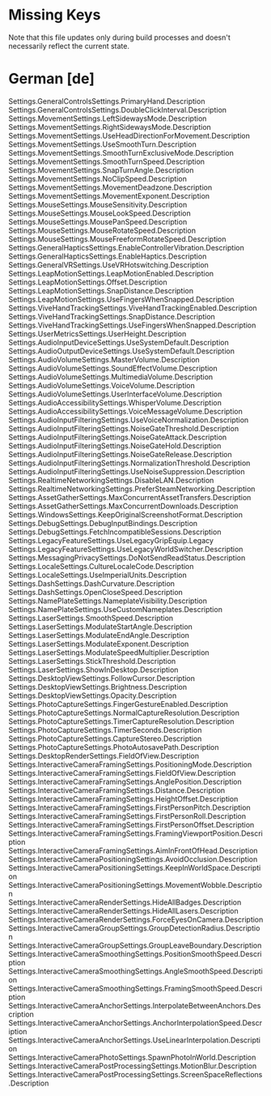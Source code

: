 # Missing Keys
Note that this file updates only during build processes and doesn't necessarily reflect the current state.

# German [de]
Settings.GeneralControlsSettings.PrimaryHand.Description  
Settings.GeneralControlsSettings.DoubleClickInterval.Description  
Settings.MovementSettings.LeftSidewaysMode.Description  
Settings.MovementSettings.RightSidewaysMode.Description  
Settings.MovementSettings.UseHeadDirectionForMovement.Description  
Settings.MovementSettings.UseSmoothTurn.Description  
Settings.MovementSettings.SmoothTurnExclusiveMode.Description  
Settings.MovementSettings.SmoothTurnSpeed.Description  
Settings.MovementSettings.SnapTurnAngle.Description  
Settings.MovementSettings.NoClipSpeed.Description  
Settings.MovementSettings.MovementDeadzone.Description  
Settings.MovementSettings.MovementExponent.Description  
Settings.MouseSettings.MouseSensitivity.Description  
Settings.MouseSettings.MouseLookSpeed.Description  
Settings.MouseSettings.MousePanSpeed.Description  
Settings.MouseSettings.MouseRotateSpeed.Description  
Settings.MouseSettings.MouseFreeformRotateSpeed.Description  
Settings.GeneralHapticsSettings.EnableControllerVibration.Description  
Settings.GeneralHapticsSettings.EnableHaptics.Description  
Settings.GeneralVRSettings.UseVRHotswitching.Description  
Settings.LeapMotionSettings.LeapMotionEnabled.Description  
Settings.LeapMotionSettings.Offset.Description  
Settings.LeapMotionSettings.SnapDistance.Description  
Settings.LeapMotionSettings.UseFingersWhenSnapped.Description  
Settings.ViveHandTrackingSettings.ViveHandTrackingEnabled.Description  
Settings.ViveHandTrackingSettings.SnapDistance.Description  
Settings.ViveHandTrackingSettings.UseFingersWhenSnapped.Description  
Settings.UserMetricsSettings.UserHeight.Description  
Settings.AudioInputDeviceSettings.UseSystemDefault.Description  
Settings.AudioOutputDeviceSettings.UseSystemDefault.Description  
Settings.AudioVolumeSettings.MasterVolume.Description  
Settings.AudioVolumeSettings.SoundEffectVolume.Description  
Settings.AudioVolumeSettings.MultimediaVolume.Description  
Settings.AudioVolumeSettings.VoiceVolume.Description  
Settings.AudioVolumeSettings.UserInterfaceVolume.Description  
Settings.AudioAccessibilitySettings.WhisperVolume.Description  
Settings.AudioAccessibilitySettings.VoiceMessageVolume.Description  
Settings.AudioInputFilteringSettings.UseVoiceNormalization.Description  
Settings.AudioInputFilteringSettings.NoiseGateThreshold.Description  
Settings.AudioInputFilteringSettings.NoiseGateAttack.Description  
Settings.AudioInputFilteringSettings.NoiseGateHold.Description  
Settings.AudioInputFilteringSettings.NoiseGateRelease.Description  
Settings.AudioInputFilteringSettings.NormalizationThreshold.Description  
Settings.AudioInputFilteringSettings.UseNoiseSuppression.Description  
Settings.RealtimeNetworkingSettings.DisableLAN.Description  
Settings.RealtimeNetworkingSettings.PreferSteamNetworking.Description  
Settings.AssetGatherSettings.MaxConcurrentAssetTransfers.Description  
Settings.AssetGatherSettings.MaxConcurrentDownloads.Description  
Settings.WindowsSettings.KeepOriginalScreenshotFormat.Description  
Settings.DebugSettings.DebugInputBindings.Description  
Settings.DebugSettings.FetchIncompatibleSessions.Description  
Settings.LegacyFeatureSettings.UseLegacyGripEquip.Legacy  
Settings.LegacyFeatureSettings.UseLegacyWorldSwitcher.Description  
Settings.MessagingPrivacySettings.DoNotSendReadStatus.Description  
Settings.LocaleSettings.CultureLocaleCode.Description  
Settings.LocaleSettings.UseImperialUnits.Description  
Settings.DashSettings.DashCurvature.Description  
Settings.DashSettings.OpenCloseSpeed.Description  
Settings.NamePlateSettings.NameplateVisibility.Description  
Settings.NamePlateSettings.UseCustomNameplates.Description  
Settings.LaserSettings.SmoothSpeed.Description  
Settings.LaserSettings.ModulateStartAngle.Description  
Settings.LaserSettings.ModulateEndAngle.Description  
Settings.LaserSettings.ModulateExponent.Description  
Settings.LaserSettings.ModulateSpeedMultiplier.Description  
Settings.LaserSettings.StickThreshold.Description  
Settings.LaserSettings.ShowInDesktop.Description  
Settings.DesktopViewSettings.FollowCursor.Description  
Settings.DesktopViewSettings.Brightness.Description  
Settings.DesktopViewSettings.Opacity.Description  
Settings.PhotoCaptureSettings.FingerGestureEnabled.Description  
Settings.PhotoCaptureSettings.NormalCaptureResolution.Description  
Settings.PhotoCaptureSettings.TimerCaptureResolution.Description  
Settings.PhotoCaptureSettings.TimerSeconds.Description  
Settings.PhotoCaptureSettings.CaptureStereo.Description  
Settings.PhotoCaptureSettings.PhotoAutosavePath.Description  
Settings.DesktopRenderSettings.FieldOfView.Description  
Settings.InteractiveCameraFramingSettings.PositioningMode.Description  
Settings.InteractiveCameraFramingSettings.FieldOfView.Description  
Settings.InteractiveCameraFramingSettings.AnglePosition.Description  
Settings.InteractiveCameraFramingSettings.Distance.Description  
Settings.InteractiveCameraFramingSettings.HeightOffset.Description  
Settings.InteractiveCameraFramingSettings.FirstPersonPitch.Description  
Settings.InteractiveCameraFramingSettings.FirstPersonRoll.Description  
Settings.InteractiveCameraFramingSettings.FirstPersonOffset.Description  
Settings.InteractiveCameraFramingSettings.FramingViewportPosition.Description  
Settings.InteractiveCameraFramingSettings.AimInFrontOfHead.Description  
Settings.InteractiveCameraPositioningSettings.AvoidOcclusion.Description  
Settings.InteractiveCameraPositioningSettings.KeepInWorldSpace.Description  
Settings.InteractiveCameraPositioningSettings.MovementWobble.Description  
Settings.InteractiveCameraRenderSettings.HideAllBadges.Description  
Settings.InteractiveCameraRenderSettings.HideAllLasers.Description  
Settings.InteractiveCameraRenderSettings.ForceEyesOnCamera.Description  
Settings.InteractiveCameraGroupSettings.GroupDetectionRadius.Description  
Settings.InteractiveCameraGroupSettings.GroupLeaveBoundary.Description  
Settings.InteractiveCameraSmoothingSettings.PositionSmoothSpeed.Description  
Settings.InteractiveCameraSmoothingSettings.AngleSmoothSpeed.Description  
Settings.InteractiveCameraSmoothingSettings.FramingSmoothSpeed.Description  
Settings.InteractiveCameraAnchorSettings.InterpolateBetweenAnchors.Description  
Settings.InteractiveCameraAnchorSettings.AnchorInterpolationSpeed.Description  
Settings.InteractiveCameraAnchorSettings.UseLinearInterpolation.Description  
Settings.InteractiveCameraPhotoSettings.SpawnPhotoInWorld.Description  
Settings.InteractiveCameraPostProcessingSettings.MotionBlur.Description  
Settings.InteractiveCameraPostProcessingSettings.ScreenSpaceReflections.Description  

